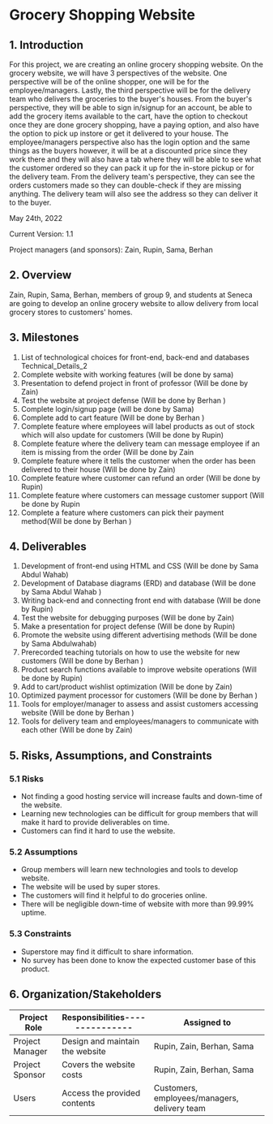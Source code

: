 # Grocery Shopping Website

## 1. Introduction

For this project, we are creating an online grocery shopping website. On the grocery website, we will have 3 perspectives of the website. One perspective will be of the online shopper, one will be for the employee/managers. Lastly, the third perspective will be for the delivery team who delivers the groceries to the buyer's houses. From the buyer's perspective, they will be able to sign in/signup for an account, be able to add the grocery items available to the cart, have the option to checkout once they are done grocery shopping, have a paying option, and also have the option to pick up instore or get it delivered to your house. The employee/managers perspective also has the login option and the same things as the buyers however, it will be at a discounted price since they work there and they will also have a tab where they will be able to see what the customer ordered so they can pack it up for the in-store pickup or for the delivery team. From the delivery team's perspective, they can see the orders customers made so they can double-check if they are missing anything. The delivery team will also see the address so they can deliver it to the buyer.

May 24th, 2022

Current Version: 1.1

Project managers (and sponsors): Zain, Rupin, Sama, Berhan


## 2. Overview

Zain, Rupin, Sama, Berhan, members of group 9, and students at Seneca are going to develop an online grocery website to allow delivery from local grocery stores to customers' homes.


## 3. Milestones
1. List of technological choices for front-end, back-end and databases Technical_Details_2 
2. Complete website with working features (will be done by sama)
3. Presentation to defend project in front of professor (Will be done by Zain)
4. Test the website at project defense  (Will be done by Berhan )
5. Complete login/signup page (will be done by Sama)
6. Complete add to cart feature (Will be done by Berhan )
7. Complete feature where employees will label products as out of stock which will also update for customers (Will be done by Rupin)
8. Complete feature where the delivery team can message employee if an item is missing from the order (Will be done by Zain
9. Complete feature where it tells the customer when the order has been delivered to their house  (Will be done by Zain)
10. Complete feature where customer can refund an order  (Will be done by Rupin)
11. Complete feature where customers can message customer support (Will be done by Rupin
12. Complete a feature where customers can pick their payment method(Will be done by Berhan )


## 4. Deliverables
1. Development of front-end using HTML and CSS (Will be done by Sama Abdul Wahab)
2. Development of Database diagrams (ERD) and database (Will be done by Sama Abdul Wahab )
3. Writing back-end and connecting front end with database (Will be done by Rupin)
4. Test the website for debugging purposes (Will be done by Zain)
5. Make a presentation for project defense (Will be done by Rupin)
6. Promote the website using different advertising methods (Will be done by Sama Abdulwahab)
7. Prerecorded teaching tutorials on how to use the website for new customers (Will be done by Berhan )
8. Product search functions available to improve website operations (Will be done by Rupin)
9. Add to cart/product wishlist optimization (Will be done by Zain)
10. Optimized payment processor for customers  (Will be done by Berhan ) 
11. Tools for employer/manager to assess and assist customers accessing website  (Will be done by Berhan )
12. Tools for delivery team and employees/managers to communicate with each other (Will be done by Zain)

## 5. Risks, Assumptions, and Constraints

### 5.1 Risks

- Not finding a good hosting service will increase faults and down-time of the website.
- Learning new technologies can be difficult for group members that will make it hard to provide deliverables on time.
- Customers can find it hard to use the website.

### 5.2 Assumptions

- Group members will learn new technologies and tools to develop website.
- The website will be used by super stores.
- The customers will find it helpful to do groceries online.
- There will be negligible down-time of website with more than 99.99% uptime.

### 5.3 Constraints

- Superstore may find it difficult to share information.
- No survey has been done to know the expected customer base of this product.


## 6. Organization/Stakeholders

| Project Role    | Responsibilities---------------| Assigned to |
| ----------------| -------------------------------| ------------|
| Project Manager | Design and maintain the website| Rupin, Zain, Berhan, Sama|
| Project Sponsor | Covers the website costs       | Rupin, Zain, Berhan, Sama|
| Users           | Access the provided contents   | Customers, employees/managers, delivery team|





